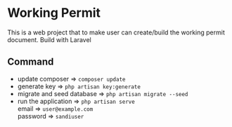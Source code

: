 # Working Permit

This is a web project that to make user can create/build the working permit document. Build with Laravel

## Command
* update composer => `composer update`
* generate key => `php artisan key:generate`
* migrate and seed database => `php artisan migrate --seed`
* run the application => `php artisan serve` <br/>
email => `user@example.com` <br>
password => `sandiuser`

